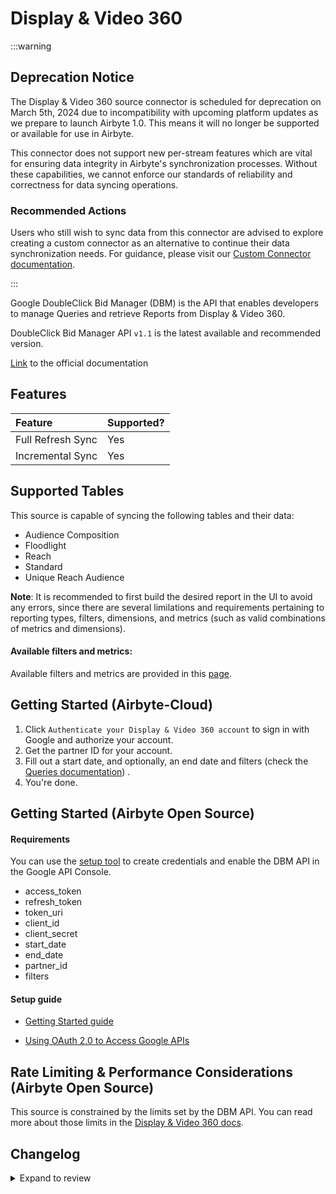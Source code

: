 # Display & Video 360

:::warning

## Deprecation Notice

The Display & Video 360 source connector is scheduled for deprecation on March 5th, 2024 due to incompatibility with upcoming platform updates as we prepare to launch Airbyte 1.0. This means it will no longer be supported or available for use in Airbyte.

This connector does not support new per-stream features which are vital for ensuring data integrity in Airbyte's synchronization processes. Without these capabilities, we cannot enforce our standards of reliability and correctness for data syncing operations.

### Recommended Actions

Users who still wish to sync data from this connector are advised to explore creating a custom connector as an alternative to continue their data synchronization needs. For guidance, please visit our [Custom Connector documentation](https://docs.airbyte.com/connector-development/).

:::

Google DoubleClick Bid Manager (DBM) is the API that enables developers to manage Queries and retrieve Reports from Display & Video 360.

DoubleClick Bid Manager API `v1.1` is the latest available and recommended version.

[Link](https://developers.google.com/bid-manager/guides/getting-started-api) to the official documentation

## Features

| Feature           | Supported? |
| :---------------- | :--------- |
| Full Refresh Sync | Yes        |
| Incremental Sync  | Yes        |

## Supported Tables

This source is capable of syncing the following tables and their data:

- Audience Composition
- Floodlight
- Reach
- Standard
- Unique Reach Audience

**Note**: It is recommended to first build the desired report in the UI to avoid any errors, since there are several limilations and requirements pertaining to reporting types, filters, dimensions, and metrics (such as valid combinations of metrics and dimensions).

#### Available filters and metrics:

Available filters and metrics are provided in this [page](https://developers.google.com/bid-manager/v1.1/filters-metrics).

## Getting Started \(Airbyte-Cloud\)

1. Click `Authenticate your Display & Video 360 account` to sign in with Google and authorize your account.
2. Get the partner ID for your account.
3. Fill out a start date, and optionally, an end date and filters (check the [Queries documentation](https://developers.google.com/bid-manager/v1.1/queries)) .
4. You're done.

## Getting Started \(Airbyte Open Source\)

#### Requirements

You can use the [setup tool](https://console.developers.google.com/start/api?id=doubleclickbidmanager&credential=client_key) to create credentials and enable the DBM API in the Google API Console.

- access_token
- refresh_token
- token_uri
- client_id
- client_secret
- start_date
- end_date
- partner_id
- filters

#### Setup guide

- [Getting Started guide](https://developers.google.com/bid-manager/guides/getting-started-api)

- [Using OAuth 2.0 to Access Google APIs](https://developers.google.com/identity/protocols/oauth2/web-server#enable-apis)

## Rate Limiting & Performance Considerations \(Airbyte Open Source\)

This source is constrained by the limits set by the DBM API. You can read more about those limits in the [Display & Video 360 docs](https://developers.google.com/bid-manager/guides/scheduled-reports/best-practices#consider_reporting_quotas).

## Changelog
<details>
  <summary>Expand to review</summary>
  
| Version | Date       | Pull Request                                             | Subject                                      |
| :------ | :--------- | :------------------------------------------------------- | :------------------------------------------- |
| 0.1.0   | 2022-09-28 | [11828](https://github.com/airbytehq/airbyte/pull/11828) | Release Native Display & Video 360 Connector |

</details>